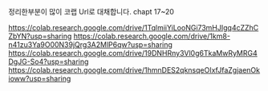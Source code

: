 정리한부분이 많이 코랩 Url로 대채합니다. chapt 17~20


https://colab.research.google.com/drive/1TqlmiiYiLooNGi73mHJIgq4cZZhCZbYN?usp=sharing
https://colab.research.google.com/drive/1km8-n41zu3Ya9O00N39jQrg3A2MlP6qw?usp=sharing
https://colab.research.google.com/drive/19DNHRny3Vl0g6TkaMwRyMRG4DgJG-So4?usp=sharing
https://colab.research.google.com/drive/1hmnDES2qknsqeOIxfJfaZgjaenOkioww?usp=sharing